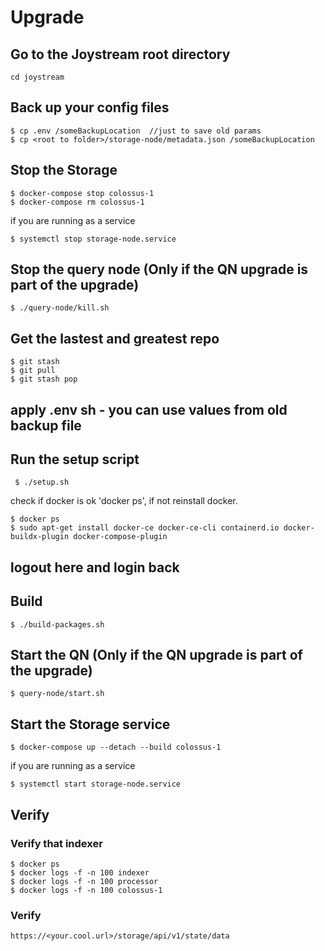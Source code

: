 # Upgrade 
## Go to the Joystream root directory
```
cd joystream
```
## Back up your config files 
```
$ cp .env /someBackupLocation  //just to save old params
$ cp <root to folder>/storage-node/metadata.json /someBackupLocation
```
## Stop the Storage 
```
$ docker-compose stop colossus-1
$ docker-compose rm colossus-1

```

if you are running as a service

```
$ systemctl stop storage-node.service
```

## Stop the query node (Only if the QN upgrade is part of the upgrade)
```
$ ./query-node/kill.sh
```
## Get the lastest and greatest repo
```
$ git stash
$ git pull
$ git stash pop
```

## apply .env sh - you can use values from old backup file

## Run the setup script
```
 $ ./setup.sh
```
check if docker is ok 'docker ps', if not reinstall docker.
```
$ docker ps
$ sudo apt-get install docker-ce docker-ce-cli containerd.io docker-buildx-plugin docker-compose-plugin
```
## logout here and login back 

## Build

```
$ ./build-packages.sh 
```

## Start the QN (Only if the QN upgrade is part of the upgrade)
```
$ query-node/start.sh

```

## Start the Storage service
```
$ docker-compose up --detach --build colossus-1

```

if you are running as a service

```
$ systemctl start storage-node.service
```

## Verify
### Verify that indexer
```
$ docker ps
$ docker logs -f -n 100 indexer
$ docker logs -f -n 100 processor
$ docker logs -f -n 100 colossus-1
```

### Verify  
```
https://<your.cool.url>/storage/api/v1/state/data
```
